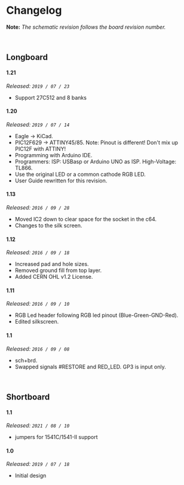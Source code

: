 
# Changelog

**Note:** *The schematic revision follows the board revision number.*

<br>

## Longboard

#### 1.21 
    
*Released: `2019 / 07 / 23`*
  
- Support 27C512 and 8 banks

#### 1.20

*Released: `2019 / 07 / 14`*

- Eagle -> KiCad.
- PIC12F629 -> ATTINY45/85. Note: Pinout is different! Don't mix up PIC12F with ATTINY!
- Programming with Arduino IDE.
- Programmers: ISP: USBasp or Arduino UNO as ISP. High-Voltage: TL866.
- Use the original LED or a common cathode RGB LED.
- User Guide rewritten for this revision.

#### 1.13


*Released: `2016 / 09 / 28`*

- Moved IC2 down to clear space for the socket in the c64.
- Changes to the silk screen.

#### 1.12

*Released: `2016 / 09 / 18`*

- Increased pad and hole sizes.
- Removed ground fill from top layer.
- Added CERN OHL v1.2 License.

#### 1.11

*Released: `2016 / 09 / 10`*

- RGB Led header following RGB led pinout (Blue-Green-GND-Red).
- Edited silkscreen.

#### 1.1

*Released: `2016 / 09 / 08`*

- sch+brd.
- Swapped signals #RESTORE and RED_LED. GP3 is input only.

<br>

## Shortboard

#### 1.1

*Released: `2021 / 08 / 10`*

- jumpers for 1541C/1541-II support

#### 1.0 

*Released: `2019 / 07 / 18`*

- Initial design



<br>